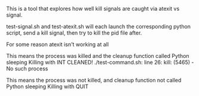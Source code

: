 This is a tool that explores how well kill signals are caught via atexit vs signal.

test-signal.sh and test-atexit.sh will each launch the corresponding python script,
send a kill signal, then try to kill the pid file after.

For some reason atexit isn't working at all


This means the process was killed and the cleanup function called
  Python sleeping
  Killing with INT
  CLEANED!
  ./test-command.sh: line 26: kill: (5465) - No such process

This means the process was not killed, and cleanup function not called
  Python sleeping
  Killing with QUIT

